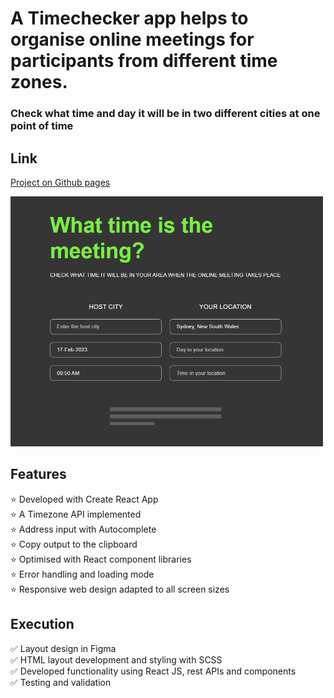# A Timechecker app helps to organise online meetings for participants from different time zones. 
### Check what time and day it will be in two different cities at one point of time

## Link
[Project on Github pages](https://tatianamoseeva.github.io/timechecker/)

<img src="https://github.com/TatianaMoseeva/timechecker/blob/main/timechecker.gif" width="500" />

## Features 
:star: Developed with Create React App  
:star: A Timezone API implemented  
:star: Address input with Autocomplete  
:star: Copy output to the clipboard  
:star: Optimised with React component libraries  
:star: Error handling and loading mode  
:star: Responsive web design adapted to all screen sizes  
 

## Execution

:white_check_mark: Layout design in Figma  
:white_check_mark: HTML layout development and styling with SCSS  
:white_check_mark: Developed functionality using React JS, rest APIs and components  
:white_check_mark: Testing and validation  
